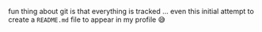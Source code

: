 fun thing about git is that everything is tracked ... even this initial attempt to create a `README.md` file to appear in my profile :sweat_smile:
